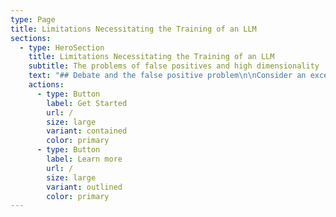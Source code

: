 ```yaml
---
type: Page
title: Limitations Necessitating the Training of an LLM
sections:
  - type: HeroSection
    title: Limitations Necessitating the Training of an LLM
    subtitle: The problems of false positives and high dimensionality
    text: "## Debate and the false positive problem\n\nConsider an excerpt from the hypothetical example of collocation extraction at the end of the previous post:\_\n\n\\\n\n*   This is getting ridiculous. Filthy rats. We need to clean up our country.\_\n\n    *   Immigrants aren’t the problem, it’s ignorant people like you that are. They are not filthy, and they are not rats- they’re people just like you and me\n\n        *   Whatever, snowflake\n\n\\\n\nExamples of bigrams which would pass manual selection:\_\n\n\\\n\n*   “filthy, rats”\n\n*   “they, rats”\n\n\\\n\nExamples of trigrams which would pass manual selection:\_\n\n\\\n\n*   “clean, rats, country”\n\n<!---->\n\n*   “they, are, rats”\n\n*   “country, clean, up”\n\n\\\n\nIn the example above, the bigram \"they, rats\" and the trigram “they, are, rats” are found in the comment: “They are not filthy, and they are not rats”. It constitutes a false positive, as it will be counted towards the total disgust score while in fact indicating an opposition to being disgusted with the outgroup.\_\n\nIf, in a given community, it is up for general debate whether an outgroup is composed of rats, then we may assume that many members of the community already hold disgust for the outgroup, as a significant number must be pushing the ‘rathood narrative’ for the debate to exist. This method is therefore sufficient to distinguish between a dataset which includes ‘disgust debate’ and one with no or very few references of disgust.\n\n\\\n\nConsider, however, a community not engaged in ‘disgust debate’, due to a broad agreement that an outgroup is categorically disgusting. How can such a highly and uniformly disgust-gripped community be distinguished from one in which many find the target outgroup disgusting, but a significant number do not?\_\n\nIf dissenters will argue against disgust driven narratives by negating the contained propositions directly, they would generate collocations which would pass manual selection and generate false positives. Worse still, such ‘disgust debate’ may spark more disgust references by the disgusted, who will be motivated to reinforce their narrative against the dissenters. It cannot be assumed that these excess disgust references constitute a rise in disgust sentiment within either the commenter or the broader community. They, too, may constitute a difficult to measure false positive effect.\_\n\nIt is possible therefore for a community that is engaged in disgust debate to generate a similar or even greater number of collocations which pass manual selection than a community in which there is no disgust debate due to a higher level of shared disgust.\n\n\\\n\nFor clarity, consider following two exchanges between pairs of hypothetical commenters:\n\n\\\n\nA:\n\n*   Immigrants are rats.\n\n    *   No, immigrants are not rats!\n\n        *   Yes, immigrants are rats!\n\n\\\n\nB:\_\n\n*   Immigrants are rats.\_\n\n    *   Yes, they are.\_\n\n\\\n\nThe methodology laid out above would count the bigram, “immigrants, rats” thrice in exchange A and only once in exchange B, even though exchange B clearly displays agreement between two commenters that the outgroup are worthy of disgust, and should therefore be weighted more heavily by an appropriate methodology.\_\n\n\\\n\nThe most concerning aspect of this is the difficulty of measuring the effect of the debate using quantitative methods that are universally applicable to different lingual and cultural groups. For example, some groups may be more prone to fierce debate, and therefore generate more false-positive collocations. Other cultures may argue less analytically, and therefore make less direct references to the disgust narrative when debating, dampening the effect.\n\nPerhaps it is possible to account for this on a group by group or comment section by comment section basis, but this would be labour intensive and introduce qualitative bias, thus making it unsuitable for the task of providing a cost effective and reliable way to measure disgust sentiment at scale.\n\n## Higher order collocations:\n\nOne option for overcoming this problem would be to use higher order collocations, such as quadgrams and quintgrams, to increase contextuality and allow for the capturing of more subtle expressions and turns of phrase with long dependency chains. This would potentially capture instances of disagreement, as well as other unforeseen instances of false positives.\_\n\nHowever, due to the increase in dimensionality, higher order ngrams impose exponentially higher demands on computing resources the longer an collocation becomes. This logistical difficulty would shrink the potential sample space dramatically, rendering statistical tests less powerful and compromising confidence in conclusions drawn from the more limited datasets. More concerningly, the employment of higher order collocations would considerably complicate the manual selection phase outlined above. This added complexity opens doors for the biases of either the researcher conducting the study or the end users involved to penetrate the data collection process.\_\n\n\\\n\nIn short, the collocation extraction method is by itself unable to sufficiently distinguish between agreement and disagreement with a sentiment without utilising higher order collocations, which would in turn significantly increase dimensionality and thereby significantly raise costs and the risk of bias to the method.\_\n\n\\\n\nSo, it is not feasible to use collocation extraction alone distinguish between an ingroup that is moderately populated with individuals that spread disgust narratives targeted at a given outgroup and an ingroup that is heavily populated by such individuals, due to ‘disgust debate’ generating a difficult to predict level of false positives in the data. This is a crucial obstacle to overcome, as if moral disgust narratives online are predictive of intergroup conflict, it may follow that widely accepted disgust narratives have a higher correlation with conflict than hotly contested disgust narratives.\_\n\n\\\n\nIt will be overcome by using the data generated through collocation extraction, TF-IDF analysis, and manual selection to train and refine an LLM to parse the data.\n\n## LLM method\n\nAn efficient alternative to recognise and discount false positives can be made by training and refining a custom LLM to parse the data. I will first train the LLM on the broader corpus containing the targeted datasets in the study, using Haidt's categorical model and the collocations extracted from the datasets. The model will learn to recognise and differentiate between genuine expressions of disgust and false positives. I will then refine the model's disgust lexicon through iterative error correction. This process will involve continuously updating and refining the lexicon based on the model's predictions and feedback from the data it processes. Over time, this iterative approach will help the model to reduce false positives by learning from its mistakes and improving its accuracy in identifying true expressions of disgust.\n\n\\\n\nBy training the model to recognise and handle negatives in sentiment analysis, it will be better equipped to understand the context and nuances of 'disgust debate.' This adaptation will enable the model to distinguish between shared sentiments and debates within communities, thereby reducing the likelihood of false positives and providing a reliable way to differentiate between moderate and extreme levels of disgust sentiment within a community for a target outgroup.\n\n\\\n\nA second significant advantage of incorporating an LLM is its ability to process large datasets efficiently. Once a sufficiently low level of error is reliably achieved, it can analyse extensive data spanning decades to identify patterns and trends. This comprehensive analysis will help to contextualise the identified collocations and further reduce the impact of false positives by providing a broader perspective on online disgust sentiments within and across communities.\n\n\\\n\nBy implementing these strategies, I aim to minimise the false positive problem effectively, ensuring that the model's predictions and insights into online disgust sentiments are both accurate and reliable.\n\n"
    actions:
      - type: Button
        label: Get Started
        url: /
        size: large
        variant: contained
        color: primary
      - type: Button
        label: Learn more
        url: /
        size: large
        variant: outlined
        color: primary
---
```

